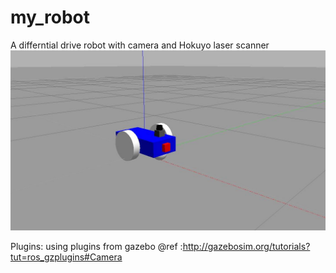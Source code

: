 # my_robot

A differntial drive robot with camera and Hokuyo laser scanner
![](image/world.jpg)

Plugins:
using plugins from gazebo @ref :http://gazebosim.org/tutorials?tut=ros_gzplugins#Camera
